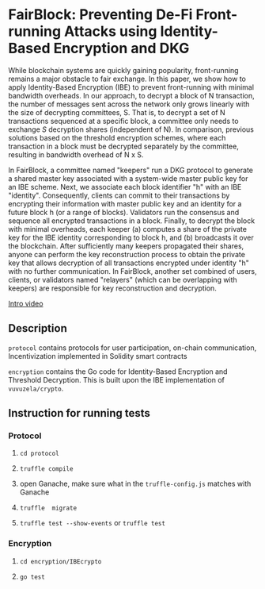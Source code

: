 # FairBlock: Preventing De-Fi Front-running Attacks using Identity-Based Encryption and DKG

While blockchain systems are quickly gaining popularity, front-running remains a major obstacle to fair exchange. In this paper, we show how to apply Identity-Based Encryption (IBE) to prevent front-running with minimal bandwidth overheads. 
In our approach, to decrypt a block of N transaction, the number of messages sent across the network only grows linearly with the size of decrypting committees, S. That is, to decrypt a set of N transactions sequenced at a specific block, a committee only needs to exchange $S$ decryption shares (independent of N). In comparison, previous solutions based on the threshold encryption schemes, where each transaction in a block must be decrypted separately by the committee, resulting in bandwidth overhead of N x S.

In FairBlock, a committee named "keepers" run a DKG protocol to generate a shared master key associated with a system-wide master public key for an IBE scheme.
Next, we associate each block identifier "h" with an IBE "identity". Consequently, clients can commit to their transactions by encrypting their information with master public key and an identity for a future block h (or a range of blocks). Validators run the consensus and sequence all encrypted transactions in a block. Finally, to decrypt the block with minimal overheads, each keeper (a) computes a share of the private key for the IBE identity corresponding to block h, and (b) broadcasts it over the blockchain. 
After sufficiently many keepers propagated their shares, anyone can perform the key reconstruction process to obtain the private key
that allows decryption of all transactions encrypted under identity "h" with no further communication. In FairBlock, another set combined of users, clients, or validators named "relayers" (which can be overlapping with keepers) are responsible for key reconstruction and decryption.  


[Intro video](https://www.youtube.com/watch?v=LCCsw-aTdl0&list=PLXckXtNUcFBVc-ut9E74pGiDW-yEfnXX-&index=3)

## Description

`protocol` contains protocols for user participation, on-chain communication, Incentivization implemented in Solidity smart contracts

`encryption` contains the Go code for Identity-Based Encryption and Threshold Decryption. This is built upon the IBE implementation of `vuvuzela/crypto`.

## Instruction for running tests

### Protocol

1. `cd protocol`

2. `truffle compile`

3. open Ganache, make sure what in the `truffle-config.js` matches with Ganache

4. `truffle  migrate`

5. `truffle test --show-events` or `truffle test`

### Encryption

1. `cd encryption/IBEcrypto`

2. `go test`
